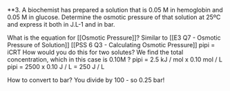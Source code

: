 **3. A biochemist has prepared a solution that is 0.05 M in hemoglobin and 0.05 M in glucose.
Determine the osmotic pressure of that solution at 25ºC and express it both in J.L-1 and in bar.

What is the equation for [[Osmotic Pressure]]? Similar to [[E3 Q7 - Osmotic Pressure of Solution]] [[PSS 6 Q3 - Calculating Osmotic Pressure]] 
pipi = iCRT
How would you do this for two solutes? 
We find the total concentration, which in this case is 0.10M ?
pipi = 2.5 kJ / mol x 0.10 mol / L
pipi = 2500 x 0.10 J / L = 250 J / L

How to convert to bar?
You divide by 100 - so 0.25 bar!

